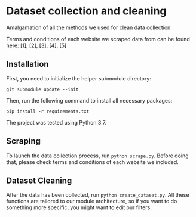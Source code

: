 # Dataset collection and cleaning

Amalgamation of all the methods we used for clean data collection. 

Terms and conditions of each website we scraped data from can be found here: [[1]](https://suspilne.media/terms-of-use/), [[2]](https://www.pravda.com.ua/rules/), [[3]](https://kunsht.com.ua/pro-proekt/), [[4]](https://www.bbc.com/ukrainian/institutional-38144387), [[5]](https://www.lbi.ua/about/reprint/)

## Installation

First, you need to initialize the helper submodule directory:

`git submodule update --init`

Then, run the following command to install all necessary packages:

`pip install -r requirements.txt`

The project was tested using Python 3.7.

## Scraping

To launch the data collection process, run `python scrape.py`. Before doing that, please check terms and conditions of each website we included.

## Dataset Cleaning

After the data has been collected, run `python create_dataset.py`. 
All these functions are tailored to our module architecture, so if you want to do something more specific, you might want to edit our filters.
